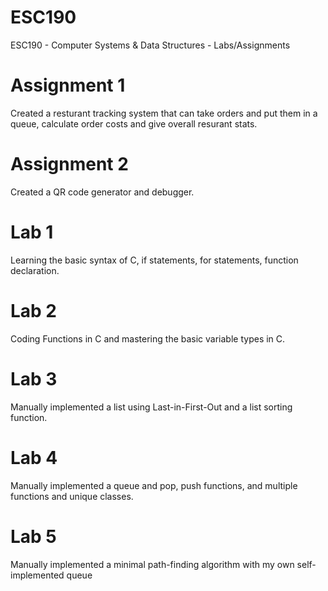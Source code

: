 # ESC190
ESC190 - Computer Systems &amp; Data Structures - Labs/Assignments

# Assignment 1
Created a resturant tracking system that can take orders and put them in a queue, calculate order costs and give overall resurant stats.

# Assignment 2
Created a QR code generator and debugger.

# Lab 1
Learning the basic syntax of C, if statements, for statements, function declaration.

# Lab 2
Coding Functions in C and mastering the basic variable types in C.

# Lab 3
Manually implemented a list using Last-in-First-Out and a list sorting function.

# Lab 4
Manually implemented a queue and pop, push functions, and multiple functions and unique classes.

# Lab 5
Manually implemented a minimal path-finding algorithm with my own self-implemented queue